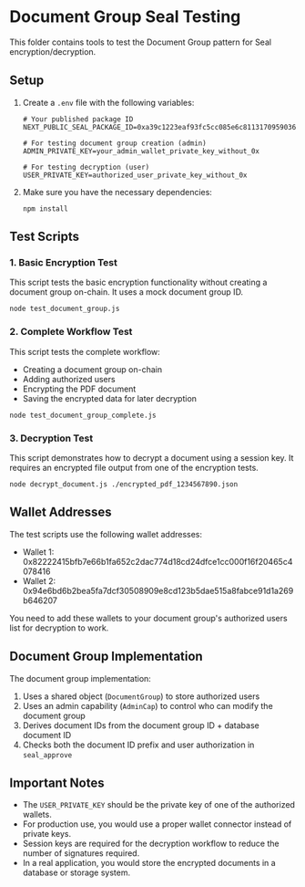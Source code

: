 # Document Group Seal Testing

This folder contains tools to test the Document Group pattern for Seal encryption/decryption.

## Setup

1. Create a `.env` file with the following variables:
   ```
   # Your published package ID
   NEXT_PUBLIC_SEAL_PACKAGE_ID=0xa39c1223eaf93fc5cc085e6c8113170959036319b0e24d706e821c1f82840ecf
   
   # For testing document group creation (admin)
   ADMIN_PRIVATE_KEY=your_admin_wallet_private_key_without_0x
   
   # For testing decryption (user)
   USER_PRIVATE_KEY=authorized_user_private_key_without_0x
   ```

2. Make sure you have the necessary dependencies:
   ```
   npm install
   ```

## Test Scripts

### 1. Basic Encryption Test

This script tests the basic encryption functionality without creating a document group on-chain. It uses a mock document group ID.

```
node test_document_group.js
```

### 2. Complete Workflow Test

This script tests the complete workflow:
- Creating a document group on-chain
- Adding authorized users
- Encrypting the PDF document
- Saving the encrypted data for later decryption

```
node test_document_group_complete.js
```

### 3. Decryption Test

This script demonstrates how to decrypt a document using a session key. It requires an encrypted file output from one of the encryption tests.

```
node decrypt_document.js ./encrypted_pdf_1234567890.json
```

## Wallet Addresses

The test scripts use the following wallet addresses:
- Wallet 1: 0x82222415bfb7e66b1fa652c2dac774d18cd24dfce1cc000f16f20465c4078416
- Wallet 2: 0x94e6bd6b2bea5fa7dcf30508909e8cd123b5dae515a8fabce91d1a269b646207

You need to add these wallets to your document group's authorized users list for decryption to work.

## Document Group Implementation

The document group implementation:
1. Uses a shared object (`DocumentGroup`) to store authorized users
2. Uses an admin capability (`AdminCap`) to control who can modify the document group
3. Derives document IDs from the document group ID + database document ID
4. Checks both the document ID prefix and user authorization in `seal_approve`

## Important Notes

- The `USER_PRIVATE_KEY` should be the private key of one of the authorized wallets.
- For production use, you would use a proper wallet connector instead of private keys.
- Session keys are required for the decryption workflow to reduce the number of signatures required.
- In a real application, you would store the encrypted documents in a database or storage system. 